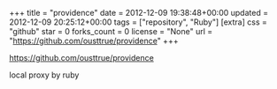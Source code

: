 +++
title = "providence"
date = 2012-12-09 19:38:48+00:00
updated = 2012-12-09 20:25:12+00:00
tags = ["repository", "Ruby"]
[extra]
css = "github"
star = 0
forks_count = 0
license = "None"
url = "https://github.com/ousttrue/providence"
+++

<https://github.com/ousttrue/providence>

local proxy by ruby
